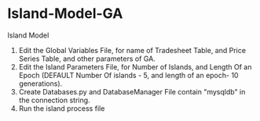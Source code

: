# Island-Model-GA
Island Model

1. Edit the Global Variables File, for name of Tradesheet Table, and Price Series Table, and other parameters of GA.
2. Edit the Island Parameters File, for Number of Islands, and Length Of an Epoch (DEFAULT Number Of islands - 5, and 
length of an epoch- 10 generations).
3. Create Databases.py and DatabaseManager File contain "mysqldb" in the connection string.
4. Run the island process file


